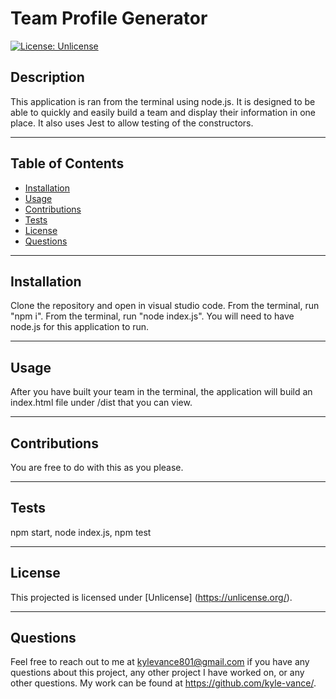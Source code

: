 # Team Profile Generator

  [![License: Unlicense](https://img.shields.io/badge/license-Unlicense-blue.svg)](http://unlicense.org/)

## Description
This application is ran from the terminal using node.js. It is designed to be able to quickly and easily build a team and display their information in one place. It also uses Jest to allow testing of the constructors. 

---

## Table of Contents
  - [Installation](#installation)
  - [Usage](#usage)
  - [Contributions](#contributions)
  - [Tests](#tests)
  - [License](#license)
  - [Questions](#questions)

  --- 

## Installation 
Clone the repository and open in visual studio code. From the terminal, run "npm i". From the terminal, run "node index.js". You will need to have node.js for this application to run.

---

## Usage 
After you have built your team in the terminal, the application will build an index.html file under /dist that you can view.

---

## Contributions
You are free to do with this as you please.

---

## Tests
npm start, node index.js, npm test

---

## License
This projected is licensed under [Unlicense] (https://unlicense.org/).

---

## Questions
Feel free to reach out to me at kylevance801@gmail.com if you have any questions about this project, any other project I have worked on, or any other questions. My work can be found at https://github.com/kyle-vance/.
